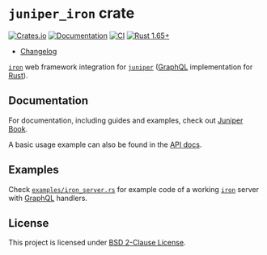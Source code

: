 `juniper_iron` crate
====================

[![Crates.io](https://img.shields.io/crates/v/juniper_iron.svg?maxAge=2592000)](https://crates.io/crates/juniper_iron)
[![Documentation](https://docs.rs/juniper_iron/badge.svg)](https://docs.rs/juniper_iron)
[![CI](https://github.com/graphql-rust/juniper/workflows/CI/badge.svg?branch=master "CI")](https://github.com/graphql-rust/juniper/actions?query=workflow%3ACI+branch%3Amaster)
[![Rust 1.65+](https://img.shields.io/badge/rustc-1.65+-lightgray.svg "Rust 1.65+")](https://blog.rust-lang.org/2022/11/03/Rust-1.65.0.html)

- [Changelog](https://github.com/graphql-rust/juniper/blob/master/juniper_iron/CHANGELOG.md)

[`iron`] web framework integration for [`juniper`] ([GraphQL] implementation for [Rust]).




## Documentation

For documentation, including guides and examples, check out [Juniper Book].

A basic usage example can also be found in the [API docs][`juniper_iron`].




## Examples

Check [`examples/iron_server.rs`][1] for example code of a working [`iron`] server with [GraphQL] handlers.




## License

This project is licensed under [BSD 2-Clause License](https://github.com/graphql-rust/juniper/blob/master/juniper_iron/LICENSE).




[`iron`]: https://docs.rs/iron
[`juniper`]: https://docs.rs/juniper
[`juniper_iron`]: https://docs.rs/juniper_iron
[GraphQL]: http://graphql.org
[Juniper Book]: https://graphql-rust.github.io
[Rust]: https://www.rust-lang.org

[1]: https://github.com/graphql-rust/juniper/blob/master/juniper_iron/examples/iron_server.rs
